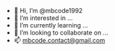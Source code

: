 - 👋 Hi, I’m @mbcode1992
- 👀 I’m interested in ...
- 🌱 I’m currently learning ...
- 💞️ I’m looking to collaborate on ...
- 📫 mbcode.contact@gmail.com

<!---
mbcode1992/mbcode1992 is a ✨ special ✨ repository because its `README.md` (this file) appears on your GitHub profile.
You can click the Preview link to take a look at your changes.
--->
